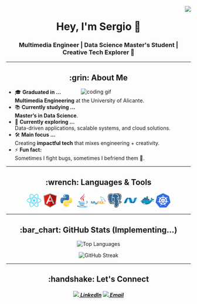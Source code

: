 <img align="right" src="https://visitor-badge.glitch.me/badge?page_id=sergio.visitor-badge">

<h1 align="center">Hey, I'm Sergio 👋</h1>
<h3 align="center">Multimedia Engineer | Data Science Master's Student | Creative Tech Explorer 🚀</h3>

---

<h2 align="center">:grin: About Me</h2>

<img src="https://media.giphy.com/media/qgQUggAC3Pfv687qPC/giphy.gif" alt="coding gif" align="right" width="300" height="auto" />

- 🎓 <b>Graduated in ... </b></br>
  **Multimedia Engineering** at the University of Alicante.  
- 📚 <b>Currently studying ... </b></br>
  **Master’s in Data Science**.  
- 🧠 <b>Currently exploring ... </b></br>
  Data-driven applications, scalable systems, and cloud solutions.  
- 🛠️ <b>Main focus ... </b></br>
  Creating **impactful tech** that mixes engineering + creativity.  
- ⚡ <b>Fun fact:</b> </br>
  Sometimes I fight bugs, sometimes I befriend them 🐛.  

---

<h2 align="center">:wrench: Languages & Tools</h2>
<p align="center"> 
<code><img src="https://raw.githubusercontent.com/devicons/devicon/master/icons/react/react-original.svg" width="40" height="40"/></code>
<code><img src="https://raw.githubusercontent.com/devicons/devicon/master/icons/angularjs/angularjs-original.svg" width="40" height="40"/></code>
<code><img src="https://raw.githubusercontent.com/devicons/devicon/master/icons/python/python-original.svg" width="40" height="40"/></code>
<code><img src="https://raw.githubusercontent.com/devicons/devicon/master/icons/java/java-original.svg" width="40" height="40"/></code>
<code><img src="https://raw.githubusercontent.com/devicons/devicon/master/icons/mysql/mysql-original-wordmark.svg" width="40" height="40"/></code>
<code><img src="https://raw.githubusercontent.com/devicons/devicon/master/icons/postgresql/postgresql-original.svg" width="40" height="40"/></code>
<code><img src="https://raw.githubusercontent.com/devicons/devicon/master/icons/dot-net/dot-net-original.svg" width="40" height="40"/></code>
<code><img src="https://raw.githubusercontent.com/devicons/devicon/master/icons/docker/docker-original.svg" width="40" height="40"/></code>
<code><img src="https://raw.githubusercontent.com/devicons/devicon/master/icons/kubernetes/kubernetes-plain.svg" width="40" height="40"/></code>
</p>

---

<h2 align="center">:bar_chart: GitHub Stats (Implementing...)</h2>

<p align="center">
  <img src="https://github-readme-stats.vercel.app/api/top-langs/?username=sergiomendi&theme=radical&line_height=27&hide=html,css" alt="Top Languages"/>
</p>

<p align="center">
  <img src="http://github-readme-streak-stats.herokuapp.com?user=sergiomendi&theme=dark&background=141321" alt="GitHub Streak"/>
</p>

---

<h2 align="center">:handshake: Let's Connect</h2>

<h5 align="center">
<a href="https://www.linkedin.com/in/sergiomendiolaarraez/" title="LinkedIn"><img width="22" src="https://raw.githubusercontent.com/rahuldkjain/github-profile-readme-generator/master/src/images/icons/Social/linked-in-alt.svg"> LinkedIn</a> 
<a href="mailto:smendiolaarraez@gmail.com" title="Email"><img width="22" src="https://cdn-icons-png.flaticon.com/512/732/732200.png" width="22"> Email</a> 
</h5>
